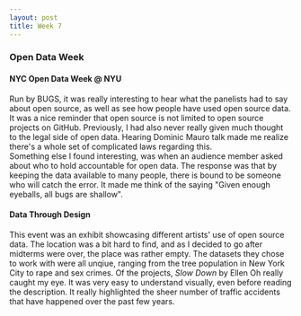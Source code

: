 ```yaml
---
layout: post
title: Week 7
---
```


### Open Data Week

#### NYC Open Data Week @ NYU

Run by BUGS, it was really interesting to hear what the panelists had to say about open source, as well as see how people have used open source data. It was a nice reminder that open source is not limited to open source projects on GitHub. Previously, I had also never really given much thought to the legal side of open data. Hearing Dominic Mauro talk made me realize there's a whole set of complicated laws regarding this.  
Something else I found interesting, was when an audience member asked about who to hold accountable for open data. The response was that by keeping the data available to many people, there is bound to be someone who will catch the error. It made me think of the saying "Given enough eyeballs, all bugs are shallow". 

#### Data Through Design

This event was an exhibit showcasing different artists' use of open source data. The location was a bit hard to find, and as I decided to go after midterms were over, the place was rather empty. The datasets they chose to work with were all unqiue, ranging from the tree population in New York City to rape and sex crimes. Of the projects, _Slow Down_ by Ellen Oh really caught my eye. It was very easy to understand visually, even before reading the description. It really highlighted the sheer number of traffic accidents that have happened over the past few years. 
